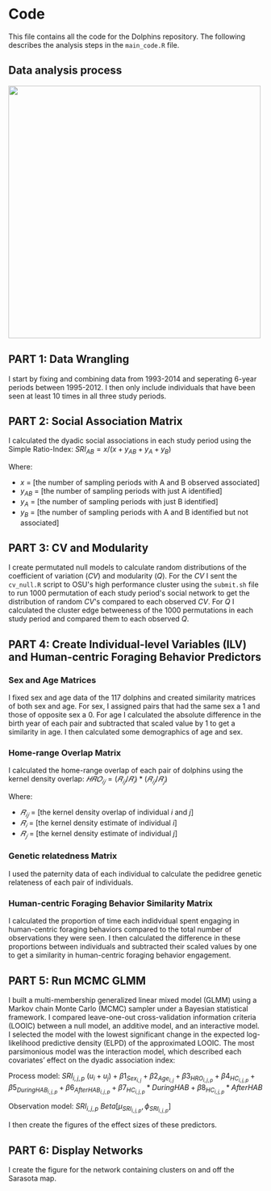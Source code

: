 # Code

This file contains all the code for the Dolphins repository. The following describes the analysis steps in the `main_code.R` file. 

## Data analysis process
<img src="https://github.com/user-attachments/assets/910b3c00-0a76-4735-b39b-6cb383488591" align="middle" width="500px"/>

## PART 1: Data Wrangling

I start by fixing and combining data from 1993-2014 and seperating 6-year periods between 1995-2012. I then only include individuals that have been seen at least 10 times in all three study periods.

## PART 2: Social Association Matrix

I calculated the dyadic social associations in each study period using the Simple Ratio-Index: $SRI_{AB} = x/(x + y_{AB} + y_A + y_B)$

Where:
- $x$ = [the number of sampling periods with A and B observed associated]
- $y_{AB}$ = [the number of sampling periods with just A identified]
- $y_A$ = [the number of sampling periods with just B identified]
- $y_B$ = [the number of sampling periods with A and B identified but not associated]

## PART 3: CV and Modularity

I create permutated null models to calculate random distributions of the coefficient of variation ($CV$) and modularity ($Q$). For the $CV$ I sent the `cv_null.R` script to OSU's high performance cluster using the `submit.sh` file to run 1000 permutation of each study period's social network to get the distribution of random $CV$'s compared to each observed $CV$. For $Q$ I calculated the cluster edge betweeness of the 1000 permutations in each study period and compared them to each observed $Q$.

## PART 4: Create Individual-level Variables (ILV) and Human-centric Foraging Behavior Predictors

### Sex and Age Matrices

I fixed sex and age data of the 117 dolphins and created similarity matrices of both sex and age. For sex, I assigned pairs that had the same sex a 1 and those of opposite sex a 0. For age I calculated the absolute difference in the birth year of each pair and subtracted that scaled value by 1 to get a similarity in age. I then calculated some demographics of age and sex.

### Home-range Overlap Matrix

I calculated the home-range overlap of each pair of dolphins using the kernel density overlap: $𝐻𝑅𝑂_{𝑖𝑗} = (𝑅_{𝑖𝑗}/𝑅_𝑖)*(𝑅_{𝑖𝑗}/𝑅_𝑗)$

Where:
- $𝑅_{𝑖𝑗}$ = [the kernel density overlap of individual $i$ and $j$]
- $𝑅_𝑖$ = [the kernel density estimate of individual $i$]
- $𝑅_𝑗$ = [the kernel density estimate of individual $j$]

### Genetic relatedness Matrix

I used the paternity data of each individual to calculate the pedidree genetic relateness of each pair of individuals.

### Human-centric Foraging Behavior Similarity Matrix

I calculated the proportion of time each indidvidual spent engaging in human-centric foraging behaviors compared to the total number of observations they were seen. I then calculated the difference in these proportions between individuals and subtracted their scaled values by one to get a similarity in human-centric foraging behavior engagement.

## PART 5: Run MCMC GLMM

I built a multi-membership generalized linear mixed model (GLMM) using a Markov chain Monte Carlo (MCMC) sampler under a Bayesian statistical framework. I compared leave-one-out cross-validation information criteria (LOOIC) between a null model, an additive model, and an interactive model. I selected the model with the lowest significant change in the expected log-likelihood predictive density (ELPD) of the approximated LOOIC. The most parsimonious model was the interaction model, which described each covariates’ effect on the dyadic association index:

Process model:
$SRI_{i,j,p} ~ (u_i+u_j)+β1_{Sex_{i,j}}+β2_{Age_{i,j}}+β3_{HRO_{i,j,p}}+β4_{HC_{i,j,p}}+β5_{During HAB_{i,j,p}}+β6_{After HAB_{i,j,p}}+β7_{HC_{i,j,p}}*During HAB+β8_{HC_{i,j,p}}*After HAB$

Observation model:
$SRI_{i,j,p} ~ Beta[μ_{SRI_{i,j,p}},ϕ_{SRI_{i,j,p}}]$

I then create the figures of the effect sizes of these predictors.

## PART 6: Display Networks

I create the figure for the network containing clusters on and off the Sarasota map.

